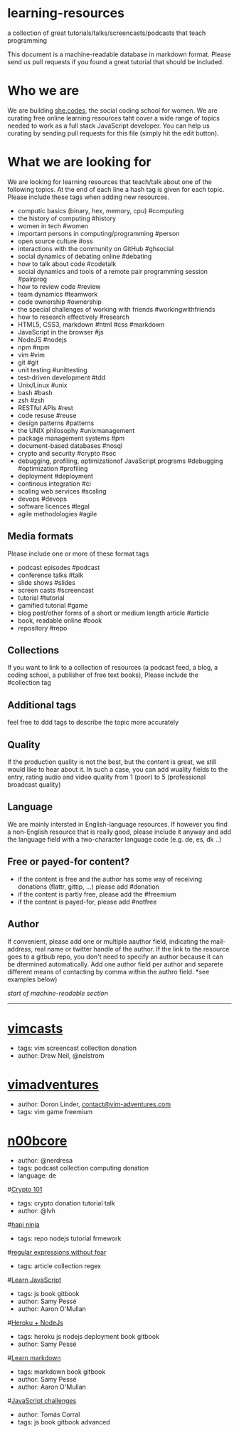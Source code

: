 learning-resources
==================

a collection of great tutorials/talks/screencasts/podcasts that teach programming

This document is a machine-readable database in markdown format. Please send us pull requests if you found a great tutorial that should be included.

Who we are
==========
We are building [she.codes](http://now.she.codes), the social coding school for women. We are curating free online learning resources taht cover a wide range of topics needed to work as a full stack JavaScript developer. You can help us curating by sending pull requests for this file (simply hit the edit button).

What we are looking for
=======================

We are looking for learning resources that teach/talk about one of the following topics. At the end of each line a hash tag is given for each topic. Please include these tags when adding new resources.

- computic basics (binary, hex, memory, cpu) #computing
- the history of computing #history
- women in tech #women
- important persons in computing/programming #person
- open source culture #oss
- interactions with the community on GitHub #ghsocial
- social dynamics of debating online #debating
- how to talk about code #codetalk
- social dynamics and tools of a remote pair programming session #pairprog
- how to review code #review
- team dynamics #teamwork
- code ownership #ownership
- the special challenges of working with friends #workingwithfriends
- how to research effectively #research
- HTML5, CSS3, markdown #html #css #markdown
- JavaScript in the browser #js
- NodeJS #nodejs
- npm #npm
- vim #vim
- git #git
- unit testing #unittesting
- test-driven development #tdd
- Unix/Linux #unix
- bash #bash
- zsh #zsh
- RESTful APIs #rest
- code resuse #reuse
- design patterns #patterns
- the UNIX philosophy #unixmanagement
- package management systems #pm
- document-based databases #nosql
- crypto and security #crypto #sec
- debugging, profiling, optimizationof JavaScript programs #debugging #optimization #profiling
- deployment #deployment
- continous integration #ci
- scaling web services #scaling
- devops #devops
- software licences #legal
- agile methodologies #agile

Media formats
-------------
Please include one or more of these format tags

- podcast episodes #podcast
- conference talks #talk
- slide shows #slides
- screen casts #screencast
- tutorial #tutorial
- gamified tutorial #game
- blog post/other forms of a short or medium length article #article
- book, readable online #book
- repository #repo

Collections
-----------
If you want to link to a collection of resources (a podcast feed, a blog, a coding school, a publisher of free text books), Please include the #collection tag

Additional tags
---------------
feel free to ddd tags to describe the topic more accurately

Quality
-------
If the production quality is not the best, but the content is great, we still would like to hear about it. In such a case, you can add wuality fields to the entry, rating audio and video quality from 1 (poor) to 5 (professional broadcast quality)

Language
--------
We are mainly intersted in English-language resources. If however you find a non-English resource that is really good, please include it anyway and add the language field with a two-character language code (e.g. de, es, dk ..)

Free or payed-for content?
--------------------------
- if the content is free and the author has some way of receiving donations (flattr, gittip, ...) please add #donation
- if the content is partly free, please add the #freemium
- if the content is payed-for, please add #notfree

Author
------
If convenient, please add one or multiple aauthor field, indicating the mail-address, real name or twitter handle of the author. If the link to the resource goes to a gitbub repo, you don't need to specify an author because it can be dtermined automatically. Add one author field per author and separete different means of contacting by comma within the authro field. *see examples below)

_start of machine-readable section_


-------------

# [vimcasts](vimcasts.org)
- tags: vim screencast collection donation
- author: Drew Neil, @nelstrom

# [vimadventures](vim-adventures.com)
- author: Doron Linder, contact@vim-adventures.com
- tags: vim game freemium

# [n00bcore](n00bcore.de)
- author: @nerdresa
- tags: podcast collection computing donation
- language: de

#[Crypto 101](www.crypto101.io)
- tags: crypto donation tutorial talk
- author: @lvh

#[hapi ninja](https://github.com/poeticninja/hapi-ninja)
- tags: repo nodejs tutorial frmework

#[regular expressions without fear](http://thechangelog.com/regular-expressions-without-fear/)
- tags: article collection regex

#[Learn JavaScript](https://www.gitbook.io/book/gitbookio/javascript)
- tags: js book gitbook
- author: Samy Pessé
- author: Aaron O'Mullan

#[Heroku + NodeJs](https://www.gitbook.io/book/samypesse/heroku-node)
- tags: heroku js nodejs deployment book gitbook
- author: Samy Pessé

#[Learn markdown](https://www.gitbook.io/book/gitbookio/markdown)
- tags: markdown book gitbook
- author: Samy Pessé
- author: Aaron O'Mullan

#[JavaScript challenges](https://www.gitbook.io/book/amischol/javascript_challenges)
- author: Tomás Corral
- tags: js book gitbook advanced
